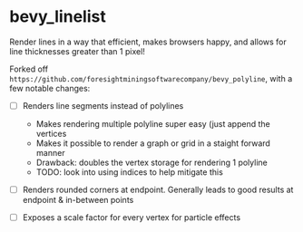 # bevy_linelist

Render lines in a way that efficient, makes browsers happy, and allows for line thicknesses greater than 1 pixel! 

Forked off `https://github.com/foresightminingsoftwarecompany/bevy_polyline`, with a few notable changes: 
- [ ] Renders line segments instead of polylines
  - Makes rendering multiple polyline super easy (just append the vertices
  - Makes it possible to render a graph or grid in a staight forward manner  
  - Drawback: doubles the vertex storage for rendering 1 polyline
  - TODO: look into using indices to help mitigate this

- [ ] Renders rounded corners at endpoint. Generally leads to good results at endpoint & in-between points

- [ ] Exposes a scale factor for every vertex for particle effects 

